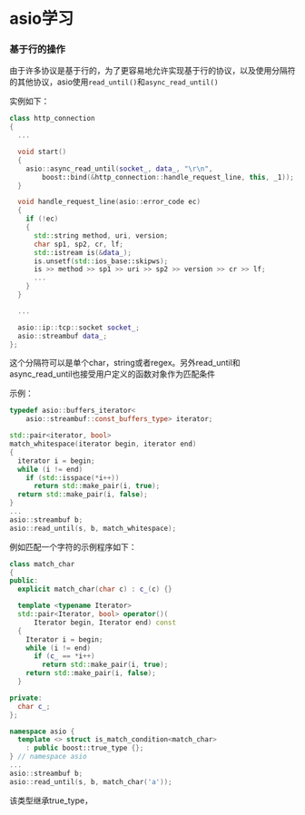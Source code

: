 # asio学习

### 基于行的操作

由于许多协议是基于行的，为了更容易地允许实现基于行的协议，以及使用分隔符的其他协议，asio使用`read_until()`和`async_read_until()`

实例如下：

~~~c++
class http_connection
{
  ...

  void start()
  {
    asio::async_read_until(socket_, data_, "\r\n",
        boost::bind(&http_connection::handle_request_line, this, _1));
  }

  void handle_request_line(asio::error_code ec)
  {
    if (!ec)
    {
      std::string method, uri, version;
      char sp1, sp2, cr, lf;
      std::istream is(&data_);
      is.unsetf(std::ios_base::skipws);
      is >> method >> sp1 >> uri >> sp2 >> version >> cr >> lf;
      ...
    }
  }

  ...

  asio::ip::tcp::socket socket_;
  asio::streambuf data_;
};
~~~

这个分隔符可以是单个char，string或者regex。另外read_until和async_read_until也接受用户定义的函数对象作为匹配条件

示例：

~~~c++
typedef asio::buffers_iterator<
    asio::streambuf::const_buffers_type> iterator;

std::pair<iterator, bool>
match_whitespace(iterator begin, iterator end)
{
  iterator i = begin;
  while (i != end)
    if (std::isspace(*i++))
      return std::make_pair(i, true);
  return std::make_pair(i, false);
}
...
asio::streambuf b;
asio::read_until(s, b, match_whitespace);
~~~

例如匹配一个字符的示例程序如下：

~~~c++
class match_char
{
public:
  explicit match_char(char c) : c_(c) {}

  template <typename Iterator>
  std::pair<Iterator, bool> operator()(
      Iterator begin, Iterator end) const
  {
    Iterator i = begin;
    while (i != end)
      if (c_ == *i++)
        return std::make_pair(i, true);
    return std::make_pair(i, false);
  }

private:
  char c_;
};

namespace asio {
  template <> struct is_match_condition<match_char>
    : public boost::true_type {};
} // namespace asio
...
asio::streambuf b;
asio::read_until(s, b, match_char('a'));
~~~

该类型继承true_type，

